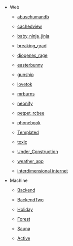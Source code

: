 <!-- docs/HTB/_sidebar.md -->

* Web

    * [abusehumandb](/HTB/Web/abusehumandb.md)

    * [cachedview](/HTB/Web/cachedview.md)

    * [baby_ninja_jinja](/HTB/Web/baby_ninja_jinja.md)

    * [breaking_grad](/HTB/Web/breaking_grad.md)

    * [diogenes_rage](/HTB/Web/diogenes_rage.md)

    * [easterbunny](/HTB/Web/easterbunny.md)

    * [gunship](/HTB/Web/gunship.md)

    * [lovetok](/HTB/Web/lovetok.md)

    * [mrburns](/HTB/Web/mrburns.md)

    * [neonify](/HTB/Web/neonify.md)

    * [petpet_rcbee](/HTB/Web/petpet_rcbee.md)

    * [phonebook](/HTB/Web/phonebook.md)

    * [Templated](/HTB/Web/Templated.md)

    * [toxic](/HTB/Web/toxic.md)

    * [Under_Construction](/HTB/Web/Under_Construction.md)

    * [weather_app](/HTB/Web/weather_app.md)

    * [interdimensional internet](/HTB/Web/interdimensional_internet.md)

* Machine

    * [Backend](/HTB/Machine/Backend.md)

    * [BackendTwo](/HTB/Machine/BackendTwo.md)

    * [Holiday](/HTB/Machine/Holiday.md)

    * [Forest](/HTB/Machine/Forest.md)

    * [Sauna](/HTB/Machine/Sauna.md)
    
    * [Active](/HTB/Machine/Active.md)